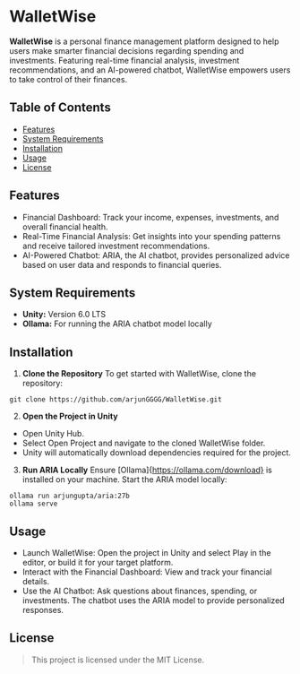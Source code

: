 # WalletWise

**WalletWise** is a personal finance management platform designed to help users make smarter financial decisions regarding spending and investments. Featuring real-time financial analysis, investment recommendations, and an AI-powered chatbot, WalletWise empowers users to take control of their finances.

## Table of Contents
- [Features](#features)
- [System Requirements](#system-requirements)
- [Installation](#installation)
- [Usage](#usage)
- [License](#license)


## Features
- Financial Dashboard: Track your income, expenses, investments, and overall financial health.
- Real-Time Financial Analysis: Get insights into your spending patterns and receive tailored investment recommendations.
- AI-Powered Chatbot: ARIA, the AI chatbot, provides personalized advice based on user data and responds to financial queries.

## System Requirements
- **Unity:** Version 6.0 LTS
- **Ollama:** For running the ARIA chatbot model locally


## Installation
1. **Clone the Repository**
To get started with WalletWise, clone the repository:

```
git clone https://github.com/arjunGGGG/WalletWise.git
```

2. **Open the Project in Unity**
- Open Unity Hub.
- Select Open Project and navigate to the cloned WalletWise folder.
- Unity will automatically download dependencies required for the project.

3. **Run ARIA Locally**
Ensure [Ollama]{https://ollama.com/download} is installed on your machine. Start the ARIA model locally:

```
ollama run arjungupta/aria:27b
ollama serve
```

## Usage
- Launch WalletWise: Open the project in Unity and select Play in the editor, or build it for your target platform.
- Interact with the Financial Dashboard: View and track your financial details.
- Use the AI Chatbot: Ask questions about finances, spending, or investments. The chatbot uses the ARIA model to provide personalized responses.


## License
> This project is licensed under the MIT License.
